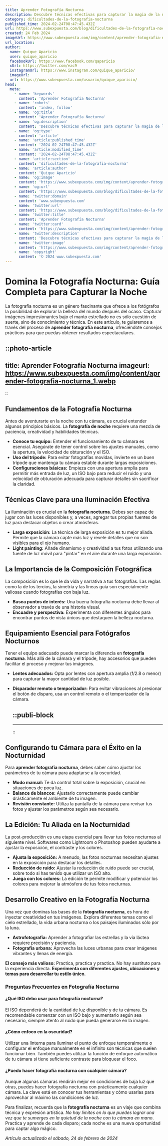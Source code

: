 ```yaml
---
title: Aprender Fotografía Nocturna
description: Descubre técnicas efectivas para capturar la magia de la noche. Aprender fotografía nocturna ahora al alcance de tu lente.
category: dificultades-de-la-fotografia-nocturna
published_time: 2024-02-24T08:47:45.432Z
url: https://www.subexpuesta.com/blog/dificultades-de-la-fotografia-nocturna/aprender-fotografia-nocturna
created: 24 Feb 2024
imageUrl: https://www.subexpuesta.com/img/content/aprender-fotografia-nocturna_1.webp
url_location:
author:
  name: Quique Aparicio
  user: quique_aparicio
  facebookUrl: https://www.facebook.com/qaparicio
  xUrl: https://twitter.com/eac9
  instagramUrl: https://www.instagram.com/quique_aparicio/
  imageUrl: 
  url: https://www.subexpuesta.com/usuario/quique_aparicio/
head:
  meta:
    - name: 'keywords'
      content: 'Aprender Fotografía Nocturna'
    - name: 'robots'
      content: 'index, follow'
    - name: 'og:title'
      content: 'Aprender Fotografía Nocturna'
    - name: 'og:description'
      content: 'Descubre técnicas efectivas para capturar la magia de la noche. Aprender fotografía nocturna ahora al alcance de tu lente.'
    - name: 'og:type'
      content: 'article'
    - name: 'article:published_time'
      content: '2024-02-24T08:47:45.432Z'
    - name: 'article:modified_time'
      content: '2024-02-24T08:47:45.432Z'
    - name: 'article:section'
      content: 'dificultades-de-la-fotografia-nocturna'
    - name: 'article:author'
      content: 'Quique Aparicio'
    - name: 'og:image'
      content: 'https://www.subexpuesta.com/img/content/aprender-fotografia-nocturna_1.webp'
    - name: 'og:url'
      content: 'https://www.subexpuesta.com/blog/dificultades-de-la-fotografia-nocturna/aprender-fotografia-nocturna'
    - name: 'twitter:domain'
      content: 'www.subexpuesta.com'
    - name: 'twitter:url'
      content: 'https://www.subexpuesta.com/blog/dificultades-de-la-fotografia-nocturna/aprender-fotografia-nocturna'
    - name: 'twitter:title'
      content: 'Aprender Fotografía Nocturna'
    - name: 'twitter:card'
      content: 'https://www.subexpuesta.com/img/content/aprender-fotografia-nocturna_1.webp'
    - name: 'twitter:description'
      content: 'Descubre técnicas efectivas para capturar la magia de la noche. Aprender fotografía nocturna ahora al alcance de tu lente.'
    - name: 'twitter:image'
      content: 'https://www.subexpuesta.com/img/content/aprender-fotografia-nocturna_1.webp'
    - name: 'copyright'
      content: '© 2024 www.subexpuesta.com'
---
```

# Domina la Fotografía Nocturna: Guía Completa para Capturar la Noche

La fotografía nocturna es un género fascinante que ofrece a los fotógrafos la posibilidad de explorar la belleza del mundo después del ocaso. Capturar imágenes impresionantes bajo el manto estrellado no es sólo cuestión de suerte, sino de conocimiento y técnica. En este artículo, te guiaremos a través del proceso de **aprender fotografía nocturna**, ofreciéndote consejos prácticos para que puedas obtener resultados espectaculares.


::photo-article
---
title: Aprender Fotografía Nocturna
imageurl: https://www.subexpuesta.com/img/content/aprender-fotografia-nocturna_1.webp
---
::


## Fundamentos de la Fotografía Nocturna

Antes de aventurarte en la noche con tu cámara, es crucial entender algunos principios básicos. La **fotografía de noche** requiere una mezcla de paciencia, creatividad y habilidades técnicas.

- **Conoce tu equipo:** Entender el funcionamiento de tu cámara es esencial. Asegúrate de tener control sobre los ajustes manuales, como la apertura, la velocidad de obturación y el ISO.
- **Uso del trípode:** Para evitar fotografías movidas, invierte en un buen trípode que mantenga tu cámara estable durante largas exposiciones.
- **Configuraciones básicas:** Empieza con una apertura amplia para permitir más entrada de luz, un ISO bajo para reducir el ruido y una velocidad de obturación adecuada para capturar detalles sin sacrificar la claridad.

## Técnicas Clave para una Iluminación Efectiva

La iluminación es crucial en la **fotografía nocturna**. Debes ser capaz de jugar con las luces disponibles y, a veces, agregar tus propias fuentes de luz para destacar objetos o crear atmósferas.

- **Larga exposición:** La técnica de larga exposición es tu mejor aliada. Permite que la cámara capte más luz y revele detalles que no son visibles para el ojo humano.
- **Light painting:** Añade dinamismo y creatividad a tus fotos utilizando una fuente de luz móvil para "pintar" en el aire durante una larga exposición.

## La Importancia de la Composición Fotográfica 

La composición es lo que le da vida y narrativa a tus fotografías. Las reglas como la de los tercios, la simetría y las líneas guía son especialmente valiosas cuando fotografías con baja luz.

- **Busca puntos de interés:** Una buena fotografía nocturna debe llevar al observador a través de una historia visual.
- **Encuadre y perspectiva:** Experimenta con diferentes ángulos para encontrar puntos de vista únicos que destaquen la belleza nocturna.

## Equipamiento Esencial para Fotógrafos Nocturnos

Tener el equipo adecuado puede marcar la diferencia en **fotografía nocturna**. Más allá de la cámara y el trípode, hay accesorios que pueden facilitar el proceso y mejorar tus imágenes.

- **Lentes adecuados:** Opta por lentes con apertura amplia (f/2.8 o menor) para capturar la mayor cantidad de luz posible.
- **Disparador remoto o temporizador:** Para evitar vibraciones al presionar el botón de disparo, usa un control remoto o el temporizador de la cámara.


  ::publi-block
  ---
  ---
  ::
  
  
## Configurando tu Cámara para el Éxito en la Nocturnidad

Para **aprender fotografía nocturna**, debes saber cómo ajustar los parámetros de tu cámara para adaptarse a la oscuridad. 

- **Modo manual:** Te da control total sobre la exposición, crucial en situaciones de poca luz.
- **Balance de blancos:** Ajustarlo correctamente puede cambiar drásticamente el ambiente de tu imagen.
- **Revisión constante:** Utiliza la pantalla de la cámara para revisar tus fotos y ajustar los parámetros según sea necesario.

## La Edición: Tu Aliada en la Nocturnidad

La post-producción es una etapa esencial para llevar tus fotos nocturnas al siguiente nivel. Softwares como Lightroom o Photoshop pueden ayudarte a ajustar la exposición, el contraste y los colores.

- **Ajusta la exposición:** A menudo, las fotos nocturnas necesitan ajustes en la exposición para destacar los detalles.
- **Reducción de ruido:** Ajustar la reducción de ruido puede ser crucial, sobre todo si has tenido que utilizar un ISO alto.
- **Juega con los colores:** La edición te permite modificar y potenciar los colores para mejorar la atmósfera de tus fotos nocturnas.

## Desarrollo Creativo en la Fotografía Nocturna

Una vez que dominas las bases de la **fotografía nocturna**, es hora de inyectar creatividad en tus imágenes. Explora diferentes temas como el cielo estrellado, la vida urbana nocturna o los paisajes iluminados sólo por la luna.

- **Astrofotografía:** Aprender a fotografiar las estrellas y la vía láctea requiere precisión y paciencia.
- **Fotografía urbana:** Aprovecha las luces urbanas para crear imágenes vibrantes y llenas de energía.

**El consejo más valioso:** Practica, practica y practica. No hay sustituto para la experiencia directa. **Experimenta con diferentes ajustes, ubicaciones y temas para desarrollar tu estilo único**.

### Preguntas Frecuentes en Fotografía Nocturna

#### ¿Qué ISO debo usar para fotografía nocturna?

El ISO dependerá de la cantidad de luz disponible y de tu cámara. Es recomendable comenzar con un ISO bajo y aumentarlo según sea necesario, siempre atento al ruido que pueda generarse en la imagen.

#### ¿Cómo enfoco en la oscuridad?
Utilizar una linterna para iluminar el punto de enfoque temporalmente o configurar el enfoque manualmente en el infinito son técnicas que suelen funcionar bien. También puedes utilizar la función de enfoque automático de tu cámara si tiene suficiente contraste para bloquear el foco.

#### ¿Puedo hacer fotografía nocturna con cualquier cámara?
Aunque algunas cámaras rendirán mejor en condiciones de baja luz que otras, puedes hacer fotografía nocturna con prácticamente cualquier cámara. La clave está en conocer tus herramientas y cómo usarlas para aprovechar al máximo las condiciones de luz.

Para finalizar, recuerda que la **fotografía nocturna** es un viaje que combina técnica y expresión artística. _No hay límites en lo que puedes lograr una vez que te sumerges en la quietud de la noche con tu cámara en mano_. Practica y aprende de cada disparo; cada noche es una nueva oportunidad para captar algo mágico.

_Artículo actualizado el sábado, 24 de febrero de 2024_